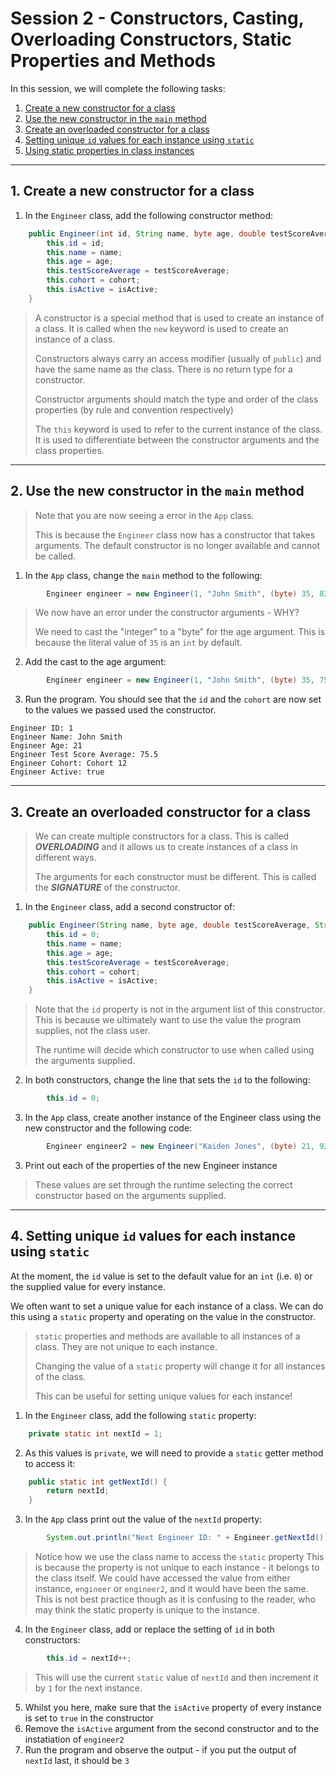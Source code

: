 # Session 2 - Constructors, Casting, Overloading Constructors, Static Properties and Methods

In this session, we will complete the following tasks:

1. [Create a new constructor for a class](#1-create-a-new-constructor-for-a-class)
2. [Use the new constructor in the `main` method](#2-use-the-new-constructor-in-the-main-method)
3. [Create an overloaded constructor for a class](#3-create-an-overloaded-constructor-for-a-class)
4. [Setting unique `id` values for each instance using `static`](#4-setting-unique-id-values-for-each-instance-using-static)
5. [Using static properties in class instances](#5-using-static-properties-in-class-instances)

---

## 1. Create a new constructor for a class

1. In the `Engineer` class, add the following constructor method:

```java
    public Engineer(int id, String name, byte age, double testScoreAverage, String cohort, boolean isActive) {
        this.id = id;
        this.name = name;
        this.age = age;
        this.testScoreAverage = testScoreAverage;
        this.cohort = cohort;
        this.isActive = isActive;
    }
```

> A constructor is a special method that is used to create an instance of a class. It is called when the `new` keyword is used to create an instance of a class.
> 
> Constructors always carry an access modifier (usually of `public`) and have the same name as the class.  There is no return type for a constructor.
> 
> Constructor arguments should match the type and order of the class properties (by rule and convention respectively)
> 
> The `this` keyword is used to refer to the current instance of the class.  It is used to differentiate between the constructor arguments and the class properties.
 
---

## 2. Use the new constructor in the `main` method

> Note that you are now seeing a error in the `App` class.
> 
> This is because the `Engineer` class now has a constructor that takes arguments.  The default constructor is no longer available and cannot be called.

1. In the `App` class, change the `main` method to the following:

```java
        Engineer engineer = new Engineer(1, "John Smith", (byte) 35, 82.5, "Cohort 12", true);
```

> We now have an error under the constructor arguments - WHY?
> 
> We need to cast the "integer" to a "byte" for the age argument.  This is because the literal value of `35` is an `int` by default.

2. Add the cast to the age argument:

```java
        Engineer engineer = new Engineer(1, "John Smith", (byte) 35, 75.5, "Cohort 12", true);
```

3. Run the program.  You should see that the `id` and the `cohort` are now set to the values we passed used the constructor.


```
Engineer ID: 1
Engineer Name: John Smith
Engineer Age: 21
Engineer Test Score Average: 75.5
Engineer Cohort: Cohort 12
Engineer Active: true
```
---

## 3. Create an overloaded constructor for a class

> We can create multiple constructors for a class.  This is called _**OVERLOADING**_ and it allows us to create instances of a class in different ways.
>
> The arguments for each constructor must be different.  This is called the _**SIGNATURE**_ of the constructor.

1. In the `Engineer` class, add a second constructor of:

```java
    public Engineer(String name, byte age, double testScoreAverage, String cohort, boolean isActive) {
        this.id = 0;
        this.name = name;
        this.age = age;
        this.testScoreAverage = testScoreAverage;
        this.cohort = cohort;
        this.isActive = isActive;
    }
```

> Note that the `id` property is not in the argument list of this constructor.  This is because we ultimately want to use the value the program supplies, not the class user.
> 
> The runtime will decide which constructor to use when called using the arguments supplied.

2. In both constructors, change the line that sets the `id` to the following:

```java
        this.id = 0;
```

3. In the `App` class, create another instance of the Engineer class using the new constructor and the following code:

```java
        Engineer engineer2 = new Engineer("Kaiden Jones", (byte) 21, 92.5, "Cohort 12", true);
```

3. Print out each of the properties of the new Engineer instance

> These values are set through the runtime selecting the correct constructor based on the arguments supplied.

---

## 4. Setting unique `id` values for each instance using `static`

At the moment, the `id` value is set to the default value for an `int` (i.e. `0`) or the supplied value for every instance.

We often want to set a unique value for each instance of a class.  We can do this using a `static` property and operating on the value in the constructor.

> `static` properties and methods are available to all instances of a class.  They are not unique to each instance.
> 
> Changing the value of a `static` property will change it for all instances of the class.
> 
> This can be useful for setting unique values for each instance!

1. In the `Engineer` class, add the following `static` property:

```java
    private static int nextId = 1;
```

2. As this values is `private`, we will need to provide a `static` getter method to access it:

```java
    public static int getNextId() {
        return nextId;
    }
```

3. In the `App` class print out the value of the `nextId` property:

```java
        System.out.println("Next Engineer ID: " + Engineer.getNextId());
```

> Notice how we use the class name to access the `static` property
> This is because the property is not unique to each instance - it belongs to the class itself.
> We could have accessed the value from either instance, `engineer` or `engineer2`, and it would have been the same.
> This is not best practice though as it is confusing to the reader, who may think the static property is unique to the instance.

4. In the `Engineer` class, add or replace the setting of `id` in both constructors:

```java
        this.id = nextId++;

```

> This will use the current `static` value of `nextId` and then increment it by `1` for the next instance.

5. Whilst you here, make sure that the `isActive` property of every instance is set to `true` in the constructor
6. Remove the `isActive` argument from the second constructor and to the instatiation of `engineer2`
7. Run the program and observe the output - if you put the output of `nextId` last, it should be `3`